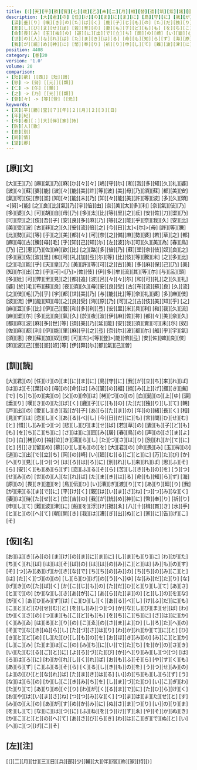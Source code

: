 ```yaml
---
title: [（][天][平][勝][寳][七][歳][乙][未][二][月][相][替][遣][筑][紫][諸][國][防][人][等][歌][）][陳][防][人][悲][別][之][情][歌][一][首][[并][短][歌]]
description: [大][君][の] [任][け][の][ま][に][ま][に] [島][守][に] [我][が][立][ち][来][れ][ば] [は][は][そ][葉][の] [母][の][命][は] [み][裳][の][裾] [摘][み][上][げ][掻][き][撫][で] [ち][ち][の][実][の] [父][の][命][は] [栲][づ][の][の] [白][髭][の][上][ゆ]
  [涙][垂][り] [嘆][き][の][た][ば][く] [鹿][子][じ][も][の] [た][だ][独][り][し][て] [朝][戸][出][の] [愛][し][き][我][が][子] [あ][ら][た][ま][の] [年][の][緒][長][く] [相][見][ず][は] [恋][し][く][あ][る][べ][し] [今][日][だ][に][も] [言][問][ひ][せ][む][と] [惜][し][み][つ][つ]
  [悲][し][び][ま][せ][ば] [若][草][の] [妻][も][子][ど][も][も] [を][ち][こ][ち][に] [さ][は][に][囲][み][居] [春][鳥][の] [声][の][さ][ま][よ][ひ] [白][栲][の] [袖][泣][き][濡][ら][し] [た][づ][さ][は][り] [別][れ][か][て][に][と] [引][き][留][め] [慕][ひ][し][も][の][を] [大][君][の]
  [命][畏][み] [玉][桙][の] [道][に][出][で][立][ち] [岡][の][崎] [い][廻][む][る][ご][と][に] [万][た][び] [か][へ][り][見][し][つ][つ] [は][ろ][は][ろ][に] [別][れ][し][来][れ][ば] [思][ふ][そ][ら] [安][く][も][あ][ら][ず] [恋][ふ][る][そ][ら] [苦][し][き][も][の][を] [う][つ][せ][み][の]
  [世][の][人][な][れ][ば] [た][ま][き][は][る] [命][も][知][ら][ず] [海][原][の] [畏][き][道][を] [島][伝][ひ] [い][漕][ぎ][渡][り][て] [あ][り][廻][り] [我][が][来][る][ま][で][に] [平][け][く] [親][は][い][ま][さ][ね] [つ][つ][み][な][く] [妻][は][待][た][せ][と] [住][吉][の]
  [我][が][統][め][神][に] [幣][奉][り] [祈][り][申][し][て] [難][波][津][に] [船][を][浮][け][据][ゑ] [八][十][楫][貫][き] [水][手][と][と][の][へ][て] [朝][開][き] [我][は][漕][ぎ][出][ぬ][と] [家][に][告][げ][こ][そ]
position: 4408
category: [巻]20
version: '1.0'
volume: 20
comparison:
- [短][歌] [[西]] [短][謌]
- [怒] -> [努] [[元]][[類]]
- [仁] -> [尓] [[類]]
- [之] -> [乃] [[元]][[類]]
- [登][々] -> [等][登] [[元]]
keywords:
- [天][平][勝][宝][７][年][２][月][２][３][日]
- [年][紀]
- [作][者][：][大][伴][家][持]
- [防][人][歌]
- [悲][別]
- [同][情]
- [望][郷]
---
```


## [原][文]

[大][王][乃] [麻][氣][乃][麻][尓][々][々] [嶋][守][尓] [和][我][多][知][久][礼][婆] [波][々][蘇][婆][能] [波][々][能][美][許][等][波] [美][母][乃][須][蘇] [都][美][安][氣][可][伎][奈][埿] [知][々][能][未][乃] [知][々][能][美][許][等][波] [多][久][頭]<[努]>[能] [之][良][比][氣][乃][宇][倍][由] [奈][美][太][多][利] [奈][氣][伎][乃][多][婆][久] [可][胡][自][母][乃] [多][太][比][等][里][之][氐] [安][佐][刀][埿][乃] [可][奈][之][伎][吾][子] [安][良][多][麻][乃] [等][之][能][乎][奈][我][久] [安][比][美][受][波] [古][非][之][久][安][流][倍][之] [今][日][太]<[尓]>[母] [許][等][騰][比][勢][武][等] [乎][之][美][都][々] [可][奈][之][備][麻][勢][婆] [若][草][之] [都][麻][母][古][騰][母][毛] [乎][知][己][知][尓] [左][波][尓][可][久][美][為] [春][鳥][乃] [己][恵][乃][佐][麻][欲][比] [之][路][多][倍][乃] [蘇][埿][奈][伎][奴][良][之] [多][豆][佐][波][里] [和][可][礼][加][弖][尓][等] [比][伎][等][騰][米] [之][多][比][之][毛][能][乎] [天][皇][乃] [美][許][等][可][之][古][美] [多][麻][保][己][乃] [美][知][尓][出][立] [乎][可]<[乃]>[佐][伎] [伊][多][牟][流][其][等][尓] [与][呂][頭][多][妣] [可][弊][里][見][之][都][追] [波][呂][々][々][尓] [和][可][礼][之][久][礼][婆] [於][毛][布][蘇][良] [夜][須][久][母][安][良][受] [古][布][流][蘇][良] [久][流][之][伎][毛][乃][乎] [宇][都][世][美][乃] [与][能][比][等][奈][礼][婆] [多][麻][伎][波][流] [伊][能][知][母][之][良][受] [海][原][乃] [可][之][古][伎][美][知][乎] [之][麻][豆][多][比] [伊][己][藝][和][多][利][弖] [安][里][米][具][利] [和][我][久][流][麻][埿][尓] [多][比][良][氣][久] [於][夜][波][伊][麻][佐][祢] [都][々][美][奈][久] [都][麻][波][麻][多][世][等] [須][美][乃][延][能] [安][我][須][賣][可][未][尓] [奴][佐][麻][都][利] [伊][能][里][麻][乎][之][弖] [奈][尓][波][都][尓] [船][乎][宇][氣][須][恵] [夜][蘇][加][奴][伎] [可][古]<[等][登]>[能][倍][弖] [安][佐][婢][良][伎] [和][波][己][藝][埿][奴][等] [伊][弊][尓][都][氣][己][曽]

## [訓][読]

[大][君][の] [任][け][の][ま][に][ま][に] [島][守][に] [我][が][立][ち][来][れ][ば] [は][は][そ][葉][の] [母][の][命][は] [み][裳][の][裾] [摘][み][上][げ][掻][き][撫][で] [ち][ち][の][実][の] [父][の][命][は] [栲][づ][の][の] [白][髭][の][上][ゆ] [涙][垂][り] [嘆][き][の][た][ば][く] [鹿][子][じ][も][の] [た][だ][独][り][し][て] [朝][戸][出][の] [愛][し][き][我][が][子] [あ][ら][た][ま][の] [年][の][緒][長][く] [相][見][ず][は] [恋][し][く][あ][る][べ][し] [今][日][だ][に][も] [言][問][ひ][せ][む][と] [惜][し][み][つ][つ] [悲][し][び][ま][せ][ば] [若][草][の] [妻][も][子][ど][も][も] [を][ち][こ][ち][に] [さ][は][に][囲][み][居] [春][鳥][の] [声][の][さ][ま][よ][ひ] [白][栲][の] [袖][泣][き][濡][ら][し] [た][づ][さ][は][り] [別][れ][か][て][に][と] [引][き][留][め] [慕][ひ][し][も][の][を] [大][君][の] [命][畏][み] [玉][桙][の] [道][に][出][で][立][ち] [岡][の][崎] [い][廻][む][る][ご][と][に] [万][た][び] [か][へ][り][見][し][つ][つ] [は][ろ][は][ろ][に] [別][れ][し][来][れ][ば] [思][ふ][そ][ら] [安][く][も][あ][ら][ず] [恋][ふ][る][そ][ら] [苦][し][き][も][の][を] [う][つ][せ][み][の] [世][の][人][な][れ][ば] [た][ま][き][は][る] [命][も][知][ら][ず] [海][原][の] [畏][き][道][を] [島][伝][ひ] [い][漕][ぎ][渡][り][て] [あ][り][廻][り] [我][が][来][る][ま][で][に] [平][け][く] [親][は][い][ま][さ][ね] [つ][つ][み][な][く] [妻][は][待][た][せ][と] [住][吉][の] [我][が][統][め][神][に] [幣][奉][り] [祈][り][申][し][て] [難][波][津][に] [船][を][浮][け][据][ゑ] [八][十][楫][貫][き] [水][手][と][と][の][へ][て] [朝][開][き] [我][は][漕][ぎ][出][ぬ][と] [家][に][告][げ][こ][そ]

## [仮][名]

[お][ほ][き][み][の] [ま][け][の][ま][に][ま][に] [し][ま][も][り][に] [わ][が][た][ち][く][れ][ば] [は][は][そ][ば][の] [は][は][の][み][こ][と][は] [み][も][の][す][そ] [つ][み][あ][げ][か][き][な][で] [ち][ち][の][み][の] [ち][ち][の][み][こ][と][は] [た][く][づ][の][の] [し][ら][ひ][げ][の][う][へ][ゆ] [な][み][だ][た][り] [な][げ][き][の][た][ば][く] [か][こ][じ][も][の] [た][だ][ひ][と][り][し][て] [あ][さ][と][で][の] [か][な][し][き][あ][が][こ] [あ][ら][た][ま][の] [と][し][の][を][な][が][く] [あ][ひ][み][ず][は] [こ][ひ][し][く][あ][る][べ][し] [け][ふ][だ][に][も] [こ][と][ど][ひ][せ][む][と] [を][し][み][つ][つ] [か][な][し][び][ま][せ][ば] [わ][か][く][さ][の] [つ][ま][も][こ][ど][も][も] [を][ち][こ][ち][に] [さ][は][に][か][く][み][ゐ] [は][る][と][り][の] [こ][ゑ][の][さ][ま][よ][ひ] [し][ろ][た][へ][の] [そ][で][な][き][ぬ][ら][し] [た][づ][さ][は][り] [わ][か][れ][か][て][に][と] [ひ][き][と][ど][め] [し][た][ひ][し][も][の][を] [お][ほ][き][み][の] [み][こ][と][か][し][こ][み] [た][ま][ほ][こ][の] [み][ち][に][い][で][た][ち] [を][か][の][さ][き] [い][た][む][る][ご][と][に] [よ][ろ][づ][た][び] [か][へ][り][み][し][つ][つ] [は][ろ][は][ろ][に] [わ][か][れ][し][く][れ][ば] [お][も][ふ][そ][ら] [や][す][く][も][あ][ら][ず] [こ][ふ][る][そ][ら] [く][る][し][き][も][の][を] [う][つ][せ][み][の] [よ][の][ひ][と][な][れ][ば] [た][ま][き][は][る] [い][の][ち][も][し][ら][ず] [う][な][は][ら][の] [か][し][こ][き][み][ち][を] [し][ま][づ][た][ひ] [い][こ][ぎ][わ][た][り][て] [あ][り][め][ぐ][り] [わ][が][く][る][ま][で][に] [た][ひ][ら][け][く] [お][や][は][い][ま][さ][ね] [つ][つ][み][な][く] [つ][ま][は][ま][た][せ][と] [す][み][の][え][の] [あ][が][す][め][か][み][に] [ぬ][さ][ま][つ][り] [い][の][り][ま][を][し][て] [な][に][は][つ][に] [ふ][ね][を][う][け][す][ゑ] [や][そ][か][ぬ][き] [か][こ][と][と][の][へ][て] [あ][さ][び][ら][き] [わ][は][こ][ぎ][で][ぬ][と] [い][へ][に][つ][げ][こ][そ]

## [左][注]

[（][二][月][廿][三][日][兵][部][少][輔][大][伴][宿][祢][家][持][）]

